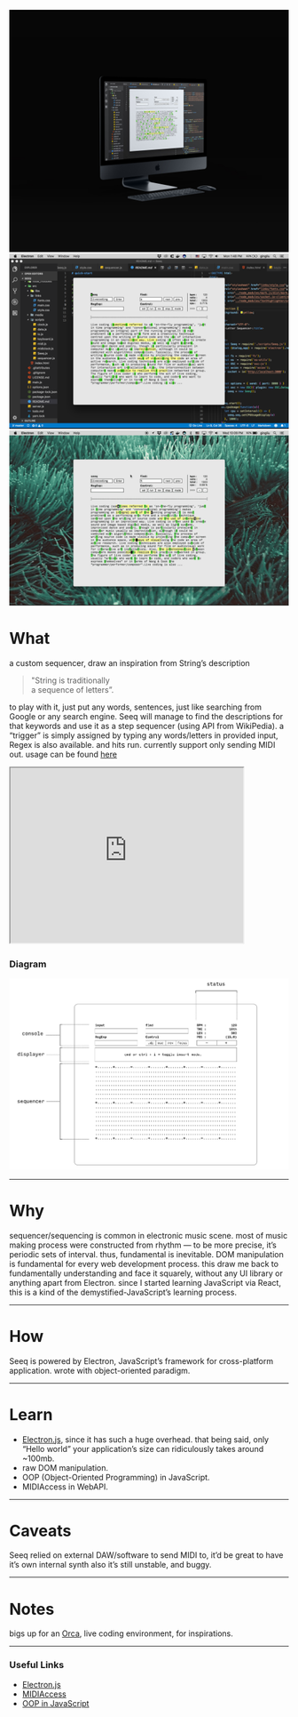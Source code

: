![home](../../assets/images/seeq/01.jpg)
![home](../../assets/images/seeq/02.png)
![home](../../assets/images/seeq/04.gif)



# What

a custom sequencer, draw an inspiration from String’s description
> "String is  traditionally <br> a sequence of letters”.

to play with it, just put any words, sentences, just like searching from Google or any search engine. Seeq will manage to find the descriptions for that keywords and use it as a step sequencer (using API from WikiPedia).
a “trigger” is simply assigned by typing any words/letters in provided input, Regex is also available. and hits run. 
currently support only sending MIDI out.
usage can be found <a href="https://github.com/karnpapon/seeq#usage" target="_blank">here</a>


<iframe width="420" height="315"
src="https://www.youtube.com/embed/DGaakhSvYOg">
</iframe>

<!-- > <b>watch in action</b> -->

### Diagram

<img src="../../assets/images/seeq/diagram.svg?sanitize=true">

------

# Why

sequencer/sequencing is common in electronic music scene.
most of music making process were constructed from rhythm — to be more precise, it’s periodic sets of interval. thus, fundamental is inevitable.
DOM manipulation is fundamental for every web development process.
this draw me back to fundamentally understanding and face it squarely, without any UI library or anything apart from Electron. 
since I started learning JavaScript via React,  this is a kind of the demystified-JavaScript’s learning process.

------

# How

 Seeq is powered by Electron, JavaScript’s framework for cross-platform application. wrote with object-oriented paradigm.

------
# Learn


- [Electron.js](https://electronjs.org/), since it has such a huge overhead. that being said, only “Hello world” your application’s size can ridiculously takes around ~100mb.
- raw DOM manipulation.
- OOP (Object-Oriented Programming) in JavaScript.
- MIDIAccess in WebAPI.

------
# Caveats
 Seeq relied on external DAW/software to send MIDI to, 
 it’d be great to have it’s own internal synth
 also it’s still unstable, and buggy.

------
# Notes

bigs up for an [Orca](https://hundredrabbits.itch.io/orca), live coding environment, for inspirations.

---


### Useful Links
- [Electron.js](https://electronjs.org/)
- [MIDIAccess](https://developer.mozilla.org/en-US/docs/Web/API/MIDIAccess)
- [OOP in JavaScript](https://medium.freecodecamp.org/an-introduction-to-object-oriented-programming-in-javascript-8900124e316a)

